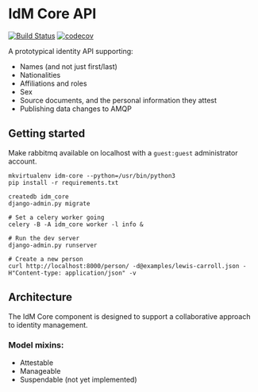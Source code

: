 # IdM Core API

[![Build Status](https://travis-ci.org/alexsdutton/idm-core.svg?branch=master)](https://travis-ci.org/alexsdutton/idm-core) [![codecov](https://codecov.io/gh/alexsdutton/idm-core/branch/master/graph/badge.svg)](https://codecov.io/gh/alexsdutton/idm-core)

A prototypical identity API supporting:

* Names (and not just first/last)
* Nationalities
* Affiliations and roles
* Sex
* Source documents, and the personal information they attest
* Publishing data changes to AMQP


## Getting started

Make rabbitmq available on localhost with a `guest:guest` administrator account.

    mkvirtualenv idm-core --python=/usr/bin/python3
    pip install -r requirements.txt

    createdb idm_core
    django-admin.py migrate

    # Set a celery worker going
    celery -B -A idm_core worker -l info &

    # Run the dev server
    django-admin.py runserver

    # Create a new person
    curl http://localhost:8000/person/ -d@examples/lewis-carroll.json -H"Content-type: application/json" -v


## Architecture

The IdM Core component is designed to support a collaborative approach to identity management.


### Model mixins:

* Attestable
* Manageable
* Suspendable (not yet implemented)
